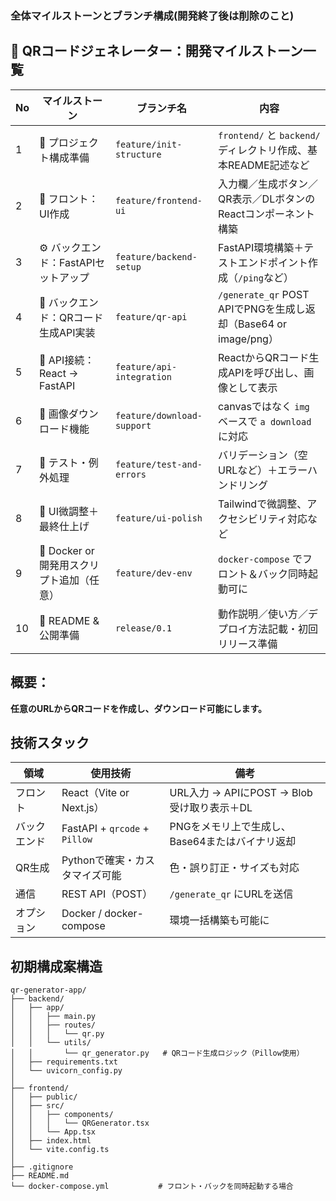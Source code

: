 ### 全体マイルストーンとブランチ構成(開発終了後は削除のこと)
## 🧭 QRコードジェネレーター：開発マイルストーン一覧

| No | マイルストーン                         | ブランチ名                      | 内容                                                                 |
|----|----------------------------------|----------------------------|----------------------------------------------------------------------|
| 1  | 📁 プロジェクト構成準備                   | `feature/init-structure`   | `frontend/` と `backend/` ディレクトリ作成、基本README記述など                     |
| 2  | 🎨 フロント：UI作成                    | `feature/frontend-ui`      | 入力欄／生成ボタン／QR表示／DLボタンのReactコンポーネント構築                          |
| 3  | ⚙️ バックエンド：FastAPIセットアップ       | `feature/backend-setup`    | FastAPI環境構築＋テストエンドポイント作成（`/ping`など）                             |
| 4  | 🧠 バックエンド：QRコード生成API実装        | `feature/qr-api`           | `/generate_qr` POST APIでPNGを生成し返却（Base64 or image/png）       |
| 5  | 🔗 API接続：React → FastAPI        | `feature/api-integration`  | ReactからQRコード生成APIを呼び出し、画像として表示                                   |
| 6  | 💾 画像ダウンロード機能                   | `feature/download-support` | canvasではなく `img` ベースで `a download` に対応                         |
| 7  | 🧪 テスト・例外処理                     | `feature/test-and-errors`  | バリデーション（空URLなど）＋エラーハンドリング                                      |
| 8  | 🎀 UI微調整＋最終仕上げ                  | `feature/ui-polish`        | Tailwindで微調整、アクセシビリティ対応など                                      |
| 9  | 🐳 Docker or 開発用スクリプト追加（任意）     | `feature/dev-env`          | `docker-compose` でフロント＆バック同時起動可に                               |
| 10 | 📝 README & 公開準備                | `release/0.1`              | 動作説明／使い方／デプロイ方法記載・初回リリース準備                                 |



## 概要：
**任意のURLからQRコードを作成し、ダウンロード可能にします。**

## 技術スタック
| 領域    | 使用技術                          | 備考                               |
| ----- | ----------------------------- | -------------------------------- |
| フロント  | React（Vite or Next.js）        | URL入力 → APIにPOST → Blob受け取り表示＋DL |
| バックエンド | FastAPI + `qrcode` + `Pillow` | PNGをメモリ上で生成し、Base64またはバイナリ返却     |
| QR生成 | Pythonで確実・カスタマイズ可能            | 色・誤り訂正・サイズも対応                    |
| 通信  | REST API（POST）                | `/generate_qr` にURLを送信           |
| オプション | Docker / docker-compose       | 環境一括構築も可能に                       |


## 初期構成案構造
```
qr-generator-app/
├── backend/
│   ├── app/
│   │   ├── main.py               
│   │   ├── routes/
│   │   │   └── qr.py             
│   │   └── utils/
│   │       └── qr_generator.py   # QRコード生成ロジック（Pillow使用）
│   ├── requirements.txt         
│   └── uvicorn_config.py         
│
├── frontend/
│   ├── public/
│   ├── src/
│   │   ├── components/
│   │   │   └── QRGenerator.tsx  
│   │   └── App.tsx
│   ├── index.html
│   └── vite.config.ts          
│
├── .gitignore
├── README.md
└── docker-compose.yml           # フロント・バックを同時起動する場合

```